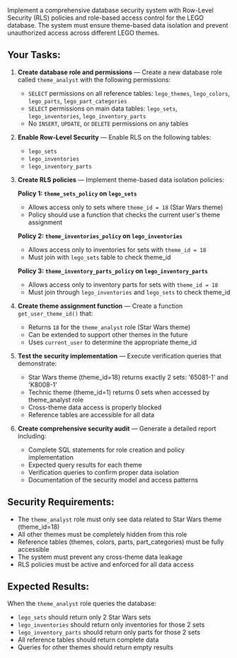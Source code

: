 Implement a comprehensive database security system with Row-Level Security (RLS) policies and role-based access control for the LEGO database. The system must ensure theme-based data isolation and prevent unauthorized access across different LEGO themes.

## Your Tasks:

1. **Create database role and permissions** — Create a new database role called `theme_analyst` with the following permissions:
   * `SELECT` permissions on all reference tables: `lego_themes`, `lego_colors`, `lego_parts`, `lego_part_categories`
   * `SELECT` permissions on main data tables: `lego_sets`, `lego_inventories`, `lego_inventory_parts`
   * No `INSERT`, `UPDATE`, or `DELETE` permissions on any tables

2. **Enable Row-Level Security** — Enable RLS on the following tables:
   * `lego_sets`
   * `lego_inventories` 
   * `lego_inventory_parts`

3. **Create RLS policies** — Implement theme-based data isolation policies:
   
   **Policy 1: `theme_sets_policy` on `lego_sets`**
   * Allows access only to sets where `theme_id = 18` (Star Wars theme)
   * Policy should use a function that checks the current user's theme assignment
   
   **Policy 2: `theme_inventories_policy` on `lego_inventories`**
   * Allows access only to inventories for sets with `theme_id = 18`
   * Must join with `lego_sets` table to check theme_id
   
   **Policy 3: `theme_inventory_parts_policy` on `lego_inventory_parts`**
   * Allows access only to inventory parts for sets with `theme_id = 18`
   * Must join through `lego_inventories` and `lego_sets` to check theme_id

4. **Create theme assignment function** — Create a function `get_user_theme_id()` that:
   * Returns `18` for the `theme_analyst` role (Star Wars theme)
   * Can be extended to support other themes in the future
   * Uses `current_user` to determine the appropriate theme_id

5. **Test the security implementation** — Execute verification queries that demonstrate:
   * Star Wars theme (theme_id=18) returns exactly 2 sets: '65081-1' and 'K8008-1'
   * Technic theme (theme_id=1) returns 0 sets when accessed by theme_analyst role
   * Cross-theme data access is properly blocked
   * Reference tables are accessible for all data

6. **Create comprehensive security audit** — Generate a detailed report including:
   * Complete SQL statements for role creation and policy implementation
   * Expected query results for each theme
   * Verification queries to confirm proper data isolation
   * Documentation of the security model and access patterns

## Security Requirements:

- The `theme_analyst` role must only see data related to Star Wars theme (theme_id=18)
- All other themes must be completely hidden from this role
- Reference tables (themes, colors, parts, part_categories) must be fully accessible
- The system must prevent any cross-theme data leakage
- RLS policies must be active and enforced for all data access

## Expected Results:

When the `theme_analyst` role queries the database:
- `lego_sets` should return only 2 Star Wars sets
- `lego_inventories` should return only inventories for those 2 sets  
- `lego_inventory_parts` should return only parts for those 2 sets
- All reference tables should return complete data
- Queries for other themes should return empty results
